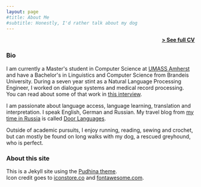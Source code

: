 ```yaml
---
layout: page
#title: About Me
#subtitle: Honestly, I'd rather talk about my dog
---
```


<span style="float: right; "><a href="{{ '/assets/cv.pdf' | prepend: site.baseurl }}"><strong>> See full CV</strong></a> </span>
<br>

### Bio
I am currently a Master's student in Computer Science at <a href="https://www.cics.umass.edu"> UMASS Amherst</a> and have a Bachelor's in Linguistics and Computer Science from Brandeis University. During a seven year stint as a Natural Language Processing Engineer, I worked on dialogue systems and medical record processing. You can read about some of that work in <a href="https://www.evicore.com/careers/life-with-us/life-at-qpid-health"> this interview</a>.

I am passionate about language access, language learning, translation and interpretation. I speak English, German and Russian. My travel blog from <a href="https://www.brandeis.edu/now/2011/may/partridge.html">my time in Russia</a> is called <a href="http://doorlanguages.blogspot.com">Door Languages</a>. 

Outside of academic pursuits, I enjoy running, reading, sewing and crochet, but can mostly be found on long walks with my dog, a rescued greyhound, who is perfect. 

### About this site
This is a Jekyll site using the <a href="https://github.com/knhash/Pudhina">Pudhina theme</a>. <br>
Icon credit goes to <a href="https://iconstore.co/icons/breakfast-food-icons">iconstore.co</a> and <a href="https://fontawesome.com">fontawesome.com</a>.
